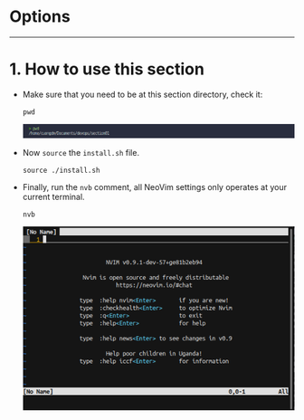# Options
---

# 1. How to use this section
* Make sure that you need to be at this section directory, check it:
  ```bash=
  pwd
  ```
  ![](./img/01.png)

* Now `source` the `install.sh` file.
  ```bash=
  source ./install.sh
  ```

* Finally, run the `nvb` comment, all NeoVim settings only operates at your current terminal.
  ```bash=
  nvb
  ```
  ![](./img/02.png)